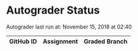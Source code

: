 # Autograder Status
Autograder last run at: November 15, 2018 at 02:40

| GitHub ID | Assignment | Graded Branch |
|-----------|------------|---------------|
